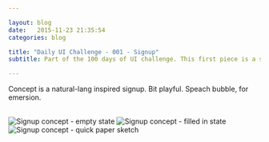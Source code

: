 ```yaml
---

layout: blog
date:   2015-11-23 21:35:54
categories: blog

title: "Daily UI Challenge - 001 - Signup"
subtitle: Part of the 100 days of UI challenge. This first piece is a signup concept.

---
```


Concept is a natural-lang inspired signup. Bit playful. Speach bubble, for emersion. 

<br>

<img class="item w1" src="../ru/img/dailyui/001-signup-empty.png" alt="Signup concept - empty state"/>
<img class="item w1" src="../ru/img/dailyui/001-signup-filled.png" alt="Signup concept - filled in state"/>
<img class="item w1" src="../ru/img/dailyui/001-signup-sketch.jpg" alt="Signup concept - quick paper sketch"/>